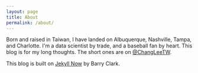 ```yaml
---
layout: page
title: About
permalink: /about/
---
```


Born and raised in Taiwan, I have landed on Albuquerque, Nashville, Tampa, and Charlotte. I'm a data scientist by trade, and a baseball fan by heart. This blog is for my long thoughts. The short ones are on [@ChangLeeTW](https://twitter.com/ChangLeeTW).

This blog is built on [Jekyll Now](https://github.com/barryclark/jekyll-now) by Barry Clark.
